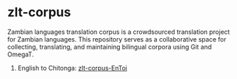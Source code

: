 # zlt-corpus
Zambian languages translation corpus  is a crowdsourced translation project for Zambian languages. This repository serves as a collaborative space for collecting, translating, and maintaining bilingual corpora using Git and OmegaT.
1. English to Chitonga: [zlt-corpus-EnToi](https://github.com/lweendela/zlt-corpus-EnToi)

